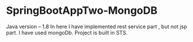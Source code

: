 # SpringBootAppTwo-MongoDB


Java version – 1.8
In here I have implemented rest service part , but not jsp part.
I have used mongoDb.
Project is built in STS.
